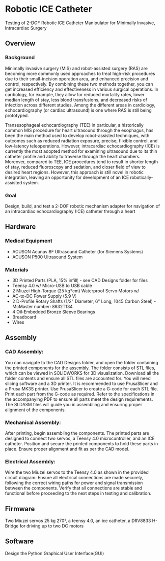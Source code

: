 # Robotic ICE Catheter
Testing of 2-DOF Robotic ICE Catheter Manipulator for Minimally Invasive, Intracardiac Surgery

## Overview 
### Background
Minimally invasive surgery (MIS) and robot-assisted surgery (RAS) are becoming more commonly used approaches to treat high-risk procedures due to their small-incision operation area, and enhanced precision and control, respectively. By combining these two methods together, you can get increased efficiency and effectiveness in various surgical operations. In cardiology, for example, they allow for reduced mortality rates, lower median length of stay, less blood transfusions, and decreased risks of infection across different studies. Among the different areas in cardiology, echocardiography (or cardiac ultrasound) is one where RAS is still being  prototyped. 

Transesophageal echocardiography (TEE) in particular, a historically common MIS procedure for heart ultrasound through the esophagus, has been the main method used to develop robot-assisted techniques, with outcomes such as reduced radiation exposure, precise, flixible control, and low-latency teleoperations. However, intracardiac echocardiography (ICE) is currently the most adopted method for examining ultrasound due to its thin catheter profile and ability to traverse through the heart chambers. Moreover, compared to TEE, ICE procedures tend to result in shorter length of stay, reduced fluoroscopy and sedation, and closer field of view to desired heart regions. However, this approach is still novel in robotic integration, leaving an opportunity for development of an ICE robotically-assisted system.

### Goal
Design, build, and test a 2-DOF robotic mechanism adapter for navigation of an intracardiac
echocardiography (ICE) catheter through a heart
## Hardware
### Medical Equipment
- ACUSON Acunav 8F Ultrasound Catheter (for Siemens Systems) 
- ACUSON P500 Ultrasound System

### Materials
- 3D Printed Parts (PLA, 15% infill) - see CAD Designs folder for files
- Teensy 4.0 w/ Micro-USB to USB cable
- 2 Miuzei High-Torque (25 kg*cm) Waterproof Servo Motors w/
- AC-to-DC Power Supply (5.9 V)
- 2 D-Profile Rotary Shafts (1/2" Diameter, 6" Long, 1045 Carbon Steel) - McMaster number: 8632T134
- 4 Oil-Embedded Bronze Sleeve Bearings
- Breadboard
- Wires

## Assembly
### CAD Assembly:
You can navigate to the CAD Designs folder, and open the folder containing the printed components for the assembly. The folder consists of STL files, which can be viewed in SOLIDWORKS for 3D visualization. Download all the folder contents and ensure all STL files are accounted for. You will need slicing software and a 3D printer. It is recommended to use PrusaSlicer and a Prusa MK3S printer. Use PrusaSlicer to create a G-code for each STL file. Print each part from the G-code as required. Refer to the specifications in the accompanying PDF to ensure all parts meet the design requirements. The SLDASM files will guide you in assembling and ensuring proper alignment of the components.

### Mechanical Assembly:
After printing, begin assembling the components. The printed parts are designed to connect two servos, a Teensy 4.0 microcontroller, and an ICE catheter. Position and secure the printed components to hold these parts in place. Ensure proper alignment and fit as per the CAD model.

### Electrical Assembly:
Wire the two Miuzei servos to the Teensy 4.0 as shown in the provided circuit diagram. Ensure all electrical connections are made securely, following the correct wiring paths for power and signal transmission between the components. Verify that all connections are stable and functional before proceeding to the next steps in testing and calibration.


## Firmware
Two Miuzei servos 25 kg 270°, a teensy 4.0, an ice catheter, a DRV8833 H-Bridge for driving up to two DC motors

## Software
Design the Python Graphical User Interface(GUI) 
